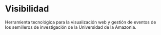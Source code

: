 # Visibilidad

Herramienta tecnológica para la visualización web y gestión de eventos de los semilleros de investigación de la Universidad de la Amazonia.
